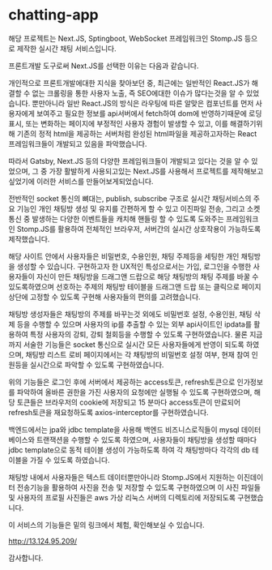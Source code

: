 # chatting-app

해당 프로젝트는 Next.JS, Sptingboot, WebSocket 프레임워크인 Stomp.JS 등으로 제작한 실시간 채팅 서비스입니다.

프론트개발 도구로써 Next.JS를 선택한 이유는 다음과 같습니다.

개인적으로 프론트개발에대한 지식을 찾아보던 중, 최근에는 일반적인 React.JS가 해결할 수 없는 크롤링을 통한 사용자 노출, 즉 SEO에대한 이슈가 많다는것을 알 수 있었습니다.
뿐만아니라 일반 React.JS의 방식은 라우팅에 따른 알맞은 컴포넌트를 먼저 사용자에게 보여주고 필요한 정보를 api서버에서 fetch하여 dom에 반영하기때문에 로딩 표시, 또는 변화하는 페이지에 부정적인 사용자 경험이 발생할 수 있고, 이를 해결하기위해 기존의 정적 html을 제공하는 서버처럼 완성된 html파일을 제공하고자하는 React 프레임워크들이 개발되고 있음을 파악했습니다.

따라서 Gatsby, Next.JS 등의 다양한 프레임워크들이 개발되고 있다는 것을 알 수 있었으며, 그 중 가장 활발하게 사용되고있는 Next.JS를 사용해서 프로젝트를 제작해보고싶었기에 
이러한 서비스를 만들어보게되었습니다.

전반적인 socket 통신의 뼈대는, publish, subscribe 구조로 실시간 채팅서비스의 주요 기능인 개인 채팅방 생성 및 유지를 간편하게 할 수 있고
이진파일 전송, 그리고 소켓 통신 중 발생하는 다양한 이벤트들을 캐치해 핸들링 할 수 있도록 도와주는 프레임워크인 Stomp.JS를 활용하여
전체적인 브라우저, 서버간의 실시간 상호작용이 가능하도록 제작했습니다.

해당 사이트 안에서 사용자들은 비밀번호, 수용인원, 채팅 주제등을 세팅한 개인 채팅방을 생성할 수 있습니다.
구현하고자 한 UX적인 특성으로서는 가입, 로그인을 수행한 사용자들이 자신이 만든 채팅방을 드래그앤 드랍으로 해당 채팅방의 채팅 주제를 바꿀 수 있도록하였으며
선호하는 주제의 채팅방 테이블을 드래그앤 드랍 또는 클릭으로 페이지 상단에 고정할 수 있도록 구현해 사용자들의 편의를 고려했습니다.

채팅방 생성자들은 채팅방의 주제를 바꾸는것 외에도 비밀번호 설정, 수용인원, 채팅 삭제 등을 수행할 수 있으며 사용자의 ip를 추출할 수 있는 외부 api사이트인 ipdata를 활용하여
특정 사용자의 강퇴, 강퇴 철회등을 수행할 수 있도록 구현하였습니다.
물론 지금까지 서술한 기능들은 socket 통신으로 실시간 모든 사용자들에게 반영이 되도록 하였으며, 
채팅방 리스트 로비 페이지에서는 각 채팅방의 비밀번호 설정 여부, 현재 참여 인원등을 실시간으로 파악할 수 있도록 구현하였습니다.

위의 기능들은 로그인 후에 서버에서 제공하는 access토큰, refresh토큰으로 인가정보를 파악하여 올바른 권한을 가진 사용자의 요청에만 실행될 수 있도록 구현하였으며,
해당 토큰들은 브라우저의 cookie에 저장되고 15 분마다 access토큰이 만료되어 refresh토큰을 재요청하도록 axios-interceptor를 구현하였습니다.

백엔드에서는 jpa와 jdbc template을 사용해 백엔드 비즈니스로직들이 mysql 데이터베이스와 트랜잭션을 수행할 수 있도록 하였으며,
사용자들이 채팅방을 생성할 때마다 jdbc template으로 동적 테이블 생성이 가능하도록 하여 각 채팅방마다 각각의 db 테이블을 가질 수 있도록 하였습니다.

채팅방 내에서 사용자들은 텍스트 데이터뿐만아니라 Stomp.JS에서 지원하는 이진데이터 전송기능을 활용하여 사진을 전송 및 저장할 수 있도록 구현하였으며
이 사진 파일들 및 사용자의 프로필 사진들은 aws  가상 리눅스 서버의 디렉토리에 저장되도록 구현했습니다.

이 서비스의 기능들은 밑의 링크에서 체험, 확인해보실 수 있습니다.

http://13.124.95.209/

감사합니다.

